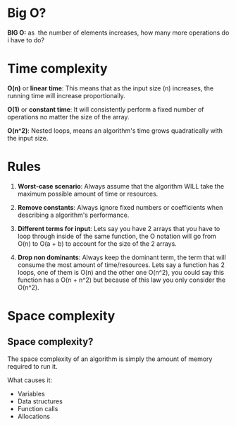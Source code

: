 # Big O?

**BIG O:** as  the number of elements increases, how many more operations do i have to do?
# Time complexity

**O(n)** or **linear time**: This means that as the input size (n) increases, the running time will increase proportionally.

**O(1)** or **constant time**: It will consistently perform a fixed number of operations no matter the size of the array.

**O(n^2)**: Nested loops, means an algorithm's time grows quadratically with the input size.

# Rules

1. **Worst-case scenario**: Always assume that the algorithm WILL take the maximum possible amount of time or resources.
    
2. **Remove constants**: Always ignore fixed numbers or coefficients when describing a algorithm's performance.
    
3. **Different terms for input**: Lets say you have 2 arrays that you have to loop through inside of the same function, the O notation will go from O(n) to O(a + b) to account for the size of the 2 arrays.
    
4. **Drop non dominants**: Always keep the dominant term, the term that will consume the most amount of time/resources. Lets say a function has 2 loops, one of them is O(n) and the other one O(n^2), you could say this function has a O(n + n^2) but because of this law you only consider the O(n^2).

# Space complexity 

## Space complexity?
The space complexity of an algorithm is simply the amount of memory required to run it.

What causes it:
 - Variables
 - Data structures 
 - Function calls
 - Allocations
